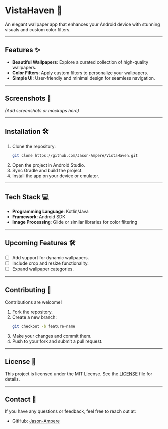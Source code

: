 
# VistaHaven 🌅  
An elegant wallpaper app that enhances your Android device with stunning visuals and custom color filters.  

---

## Features ✨  
- **Beautiful Wallpapers**: Explore a curated collection of high-quality wallpapers.  
- **Color Filters**: Apply custom filters to personalize your wallpapers.  
- **Simple UI**: User-friendly and minimal design for seamless navigation.  

---

## Screenshots 📸  
_(Add screenshots or mockups here)_  

---

## Installation 🛠️  
1. Clone the repository:  
   ```bash  
   git clone https://github.com/Jason-Ampere/VistaHaven.git  
   ```  
2. Open the project in Android Studio.  
3. Sync Gradle and build the project.  
4. Install the app on your device or emulator.  

---

## Tech Stack 💻  
- **Programming Language**: Kotlin/Java  
- **Framework**: Android SDK  
- **Image Processing**: Glide or similar libraries for color filtering  

---

## Upcoming Features 🛠️  
- [ ] Add support for dynamic wallpapers.  
- [ ] Include crop and resize functionality.  
- [ ] Expand wallpaper categories.  

---

## Contributing 🤝  
Contributions are welcome!  
1. Fork the repository.  
2. Create a new branch:  
   ```bash  
   git checkout -b feature-name  
   ```  
3. Make your changes and commit them.  
4. Push to your fork and submit a pull request.  

---

## License 📄  
This project is licensed under the MIT License. See the [LICENSE](LICENSE) file for details.  

---

## Contact 📧  
If you have any questions or feedback, feel free to reach out at:  
- GitHub: [Jason-Ampere](https://github.com/Jason-Ampere)  
